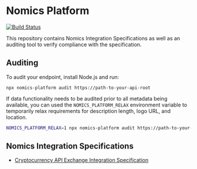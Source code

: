 # Nomics Platform

[![Build Status](https://travis-ci.org/nomics-crypto/nomics-platform.svg?branch=master)](https://travis-ci.org/nomics-crypto/nomics-platform)

This repository contains Nomics Integration Specifications as well as an auditing tool to verify compliance with the specification.

## Auditing

To audit your endpoint, install Node.js and run:

```
npx nomics-platform audit https://path-to-your-api-root
```

If data functionality needs to be audited prior to all metadata being available, you can used the `NOMICS_PLATFORM_RELAX`
environment variable to temporarily relax requirements for description length, logo URL, and location.

```bash
NOMICS_PLATFORM_RELAX=1 npx nomics-platform audit https://path-to-your-api-root
```

## Nomics Integration Specifications

- [Cryptocurrency API Exchange Integration Specification](doc/cryptocurrency-api-exchange-integration.md)
